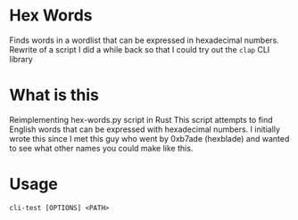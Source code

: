 # Hex Words
Finds words in a wordlist that can be expressed in hexadecimal numbers. Rewrite of a script I did a while back so that I could try out the `clap` CLI library 

# What is this
Reimplementing hex-words.py script in Rust
This script attempts to find English words that can be expressed with hexadecimal numbers.
I initially wrote this since I met this guy who went by 0xb7ade (hexblade) and wanted to see what
other names you could make like this.

# Usage
`cli-test [OPTIONS] <PATH>`
